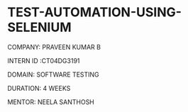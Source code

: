 # TEST-AUTOMATION-USING-SELENIUM

COMPANY: PRAVEEN KUMAR B

INTERN ID :CT04DG3191

DOMAIN: SOFTWARE TESTING

DURATION: 4 WEEKS 

MENTOR: NEELA SANTHOSH
